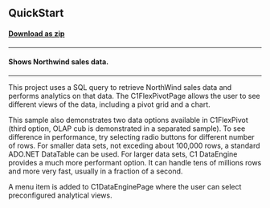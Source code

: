 ## QuickStart
#### [Download as zip](https://grapecity.github.io/DownGit/#/home?url=https://github.com/GrapeCity/ComponentOne-WinForms-Samples/tree/master/NetFramework\FlexPivot\VB\QuickStart)
____
#### Shows Northwind sales data.
____
This project uses a SQL query to retrieve NorthWind sales data and performs analytics on that data. The C1FlexPivotPage allows the user to see different views of the data, including a pivot grid and a chart. 

This sample also demonstrates two data options available in C1FlexPivot (third option, OLAP cub is demonstrated in a separated sample). To see difference in performance, try selecting radio buttons for different number of rows. For smaller data sets, not exceding about 100,000 rows, a standard ADO.NET DataTable can be used. For larger data sets, C1 DataEngine provides a much more performant option. It can handle tens of millions rows and more very fast, usually in a fraction of a second. 

A menu item is added to C1DataEnginePage where the user can select preconfigured analytical views. 